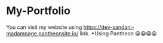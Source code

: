 # My-Portfolio
You can visit my website using https://dev-sandani-madampage.pantheonsite.io/ link.
*Using Pantheon
😀😀😀😀

